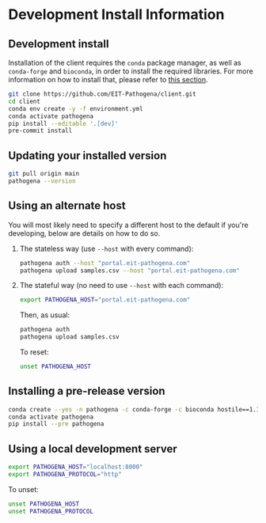# Development Install Information

## Development install

Installation of the client requires the `conda` package manager, as well as
`conda-forge` and `bioconda`, in order to install the required libraries. For more
information on how to install that, please refer to [this section](install.md#installing-miniconda).

```bash
git clone https://github.com/EIT-Pathogena/client.git
cd client
conda env create -y -f environment.yml
conda activate pathogena
pip install --editable '.[dev]'
pre-commit install
```

## Updating your installed version

```bash
git pull origin main
pathogena --version
```

## Using an alternate host

You will most likely need to specify a different host to the default if you're developing, below are details on how
to do so.

1. The stateless way (use `--host` with every command):
   ```bash
   pathogena auth --host "portal.eit-pathogena.com"
   pathogena upload samples.csv --host "portal.eit-pathogena.com"
   ```

2. The stateful way (no need to use `--host` with each command):
   ```bash
   export PATHOGENA_HOST="portal.eit-pathogena.com"
   ```

   Then, as usual:
   ```bash
   pathogena auth
   pathogena upload samples.csv
   ```

   To reset:
   ```bash
   unset PATHOGENA_HOST
   ```

## Installing a pre-release version

```bash
conda create --yes -n pathogena -c conda-forge -c bioconda hostile==1.1.0
conda activate pathogena
pip install --pre pathogena
```

## Using a local development server

```bash
export PATHOGENA_HOST="localhost:8000"
export PATHOGENA_PROTOCOL="http"
```

To unset:

```bash
unset PATHOGENA_HOST
unset PATHOGENA_PROTOCOL
```
